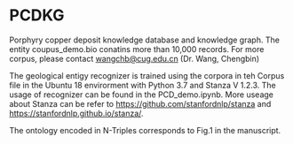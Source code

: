 # PCDKG
Porphyry copper deposit knowledge database and knowledge graph.
The entity coupus_demo.bio conatins more than 10,000 records.
For more corpus, please contact wangchb@cug.edu.cn (Dr. Wang, Chengbin)

The geological entigy recognizer is trained using the corpora in teh Corpus file in the Ubuntu 18 envirorment with Python 3.7 and Stanza V 1.2.3. The usage of recognizer can be found in the PCD_demo.ipynb. More useage about Stanza can be refer to https://github.com/stanfordnlp/stanza and https://stanfordnlp.github.io/stanza/.

The ontology encoded in N-Triples corresponds to Fig.1 in the manuscript.



